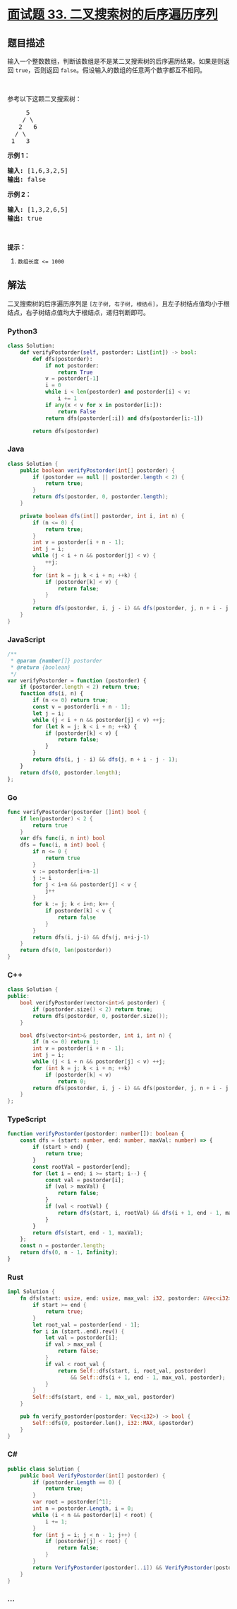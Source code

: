 # [面试题 33. 二叉搜索树的后序遍历序列](https://leetcode.cn/problems/er-cha-sou-suo-shu-de-hou-xu-bian-li-xu-lie-lcof/)

## 题目描述

<!-- 这里写题目描述 -->

<p>输入一个整数数组，判断该数组是不是某二叉搜索树的后序遍历结果。如果是则返回&nbsp;<code>true</code>，否则返回&nbsp;<code>false</code>。假设输入的数组的任意两个数字都互不相同。</p>

<p>&nbsp;</p>

<p>参考以下这颗二叉搜索树：</p>

<pre>     5
    / \
   2   6
  / \
 1   3</pre>

<p><strong>示例 1：</strong></p>

<pre><strong>输入: </strong>[1,6,3,2,5]
<strong>输出: </strong>false</pre>

<p><strong>示例 2：</strong></p>

<pre><strong>输入: </strong>[1,3,2,6,5]
<strong>输出: </strong>true</pre>

<p>&nbsp;</p>

<p><strong>提示：</strong></p>

<ol>
	<li><code>数组长度 &lt;= 1000</code></li>
</ol>

## 解法

<!-- 这里可写通用的实现逻辑 -->

二叉搜索树的后序遍历序列是 `[左子树, 右子树, 根结点]`，且左子树结点值均小于根结点，右子树结点值均大于根结点，递归判断即可。

<!-- tabs:start -->

### **Python3**

<!-- 这里可写当前语言的特殊实现逻辑 -->

```python
class Solution:
    def verifyPostorder(self, postorder: List[int]) -> bool:
        def dfs(postorder):
            if not postorder:
                return True
            v = postorder[-1]
            i = 0
            while i < len(postorder) and postorder[i] < v:
                i += 1
            if any(x < v for x in postorder[i:]):
                return False
            return dfs(postorder[:i]) and dfs(postorder[i:-1])

        return dfs(postorder)
```

### **Java**

<!-- 这里可写当前语言的特殊实现逻辑 -->

```java
class Solution {
    public boolean verifyPostorder(int[] postorder) {
        if (postorder == null || postorder.length < 2) {
            return true;
        }
        return dfs(postorder, 0, postorder.length);
    }

    private boolean dfs(int[] postorder, int i, int n) {
        if (n <= 0) {
            return true;
        }
        int v = postorder[i + n - 1];
        int j = i;
        while (j < i + n && postorder[j] < v) {
            ++j;
        }
        for (int k = j; k < i + n; ++k) {
            if (postorder[k] < v) {
                return false;
            }
        }
        return dfs(postorder, i, j - i) && dfs(postorder, j, n + i - j - 1);
    }
}
```

### **JavaScript**

```js
/**
 * @param {number[]} postorder
 * @return {boolean}
 */
var verifyPostorder = function (postorder) {
    if (postorder.length < 2) return true;
    function dfs(i, n) {
        if (n <= 0) return true;
        const v = postorder[i + n - 1];
        let j = i;
        while (j < i + n && postorder[j] < v) ++j;
        for (let k = j; k < i + n; ++k) {
            if (postorder[k] < v) {
                return false;
            }
        }
        return dfs(i, j - i) && dfs(j, n + i - j - 1);
    }
    return dfs(0, postorder.length);
};
```

### **Go**

```go
func verifyPostorder(postorder []int) bool {
	if len(postorder) < 2 {
		return true
	}
	var dfs func(i, n int) bool
	dfs = func(i, n int) bool {
		if n <= 0 {
			return true
		}
		v := postorder[i+n-1]
		j := i
		for j < i+n && postorder[j] < v {
			j++
		}
		for k := j; k < i+n; k++ {
			if postorder[k] < v {
				return false
			}
		}
		return dfs(i, j-i) && dfs(j, n+i-j-1)
	}
	return dfs(0, len(postorder))
}
```

### **C++**

```cpp
class Solution {
public:
    bool verifyPostorder(vector<int>& postorder) {
        if (postorder.size() < 2) return true;
        return dfs(postorder, 0, postorder.size());
    }

    bool dfs(vector<int>& postorder, int i, int n) {
        if (n <= 0) return 1;
        int v = postorder[i + n - 1];
        int j = i;
        while (j < i + n && postorder[j] < v) ++j;
        for (int k = j; k < i + n; ++k)
            if (postorder[k] < v)
                return 0;
        return dfs(postorder, i, j - i) && dfs(postorder, j, n + i - j - 1);
    }
};
```

### **TypeScript**

```ts
function verifyPostorder(postorder: number[]): boolean {
    const dfs = (start: number, end: number, maxVal: number) => {
        if (start > end) {
            return true;
        }
        const rootVal = postorder[end];
        for (let i = end; i >= start; i--) {
            const val = postorder[i];
            if (val > maxVal) {
                return false;
            }
            if (val < rootVal) {
                return dfs(start, i, rootVal) && dfs(i + 1, end - 1, maxVal);
            }
        }
        return dfs(start, end - 1, maxVal);
    };
    const n = postorder.length;
    return dfs(0, n - 1, Infinity);
}
```

### **Rust**

```rust
impl Solution {
    fn dfs(start: usize, end: usize, max_val: i32, postorder: &Vec<i32>) -> bool {
        if start >= end {
            return true;
        }
        let root_val = postorder[end - 1];
        for i in (start..end).rev() {
            let val = postorder[i];
            if val > max_val {
                return false;
            }
            if val < root_val {
                return Self::dfs(start, i, root_val, postorder)
                    && Self::dfs(i + 1, end - 1, max_val, postorder);
            }
        }
        Self::dfs(start, end - 1, max_val, postorder)
    }

    pub fn verify_postorder(postorder: Vec<i32>) -> bool {
        Self::dfs(0, postorder.len(), i32::MAX, &postorder)
    }
}
```

### **C#**
```csharp
public class Solution {
    public bool VerifyPostorder(int[] postorder) {
        if (postorder.Length == 0) {
            return true;
        }
        var root = postorder[^1];
        int n = postorder.Length, i = 0;
        while (i < n && postorder[i] < root) {
            i += 1;
        }
        for (int j = i; j < n - 1; j++) {
            if (postorder[j] < root) {
                return false;
            }
        }
        return VerifyPostorder(postorder[..i]) && VerifyPostorder(postorder[i..^1]);
    }
}
```

### **...**

```

```

<!-- tabs:end -->
